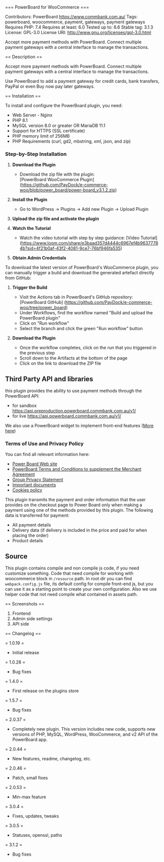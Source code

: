 === PowerBoard for WooCommerce ===

Contributors: PowerBoard
https://www.commbank.com.au/
Tags: powerboard, woocommerce, payment, gateways, payment gateways
Requires PHP: 7.4
Requires at least: 6.0
Tested up to: 6.6
Stable tag: 3.1.3
License: GPL-3.0
License URI: http://www.gnu.org/licenses/gpl-3.0.html

Accept more payment methods with PowerBoard. Connect multiple payment gateways with a central interface to manage the transactions.

== Description ==

Accept more payment methods with PowerBoard. Connect multiple payment gateways with a central interface to manage the transactions.

Use PowerBoard to add a payment gateway for credit cards, bank transfers, PayPal or even Buy now pay later gateways.

== Installation ==

To install and configure the PowerBoard plugin, you need:

* Web Server - Nginx
* PHP 8.1
* MySQL version 8.0 or greater OR MariaDB 11.1 
* Support for HTTPS (SSL certificate)
* PHP memory limit of 256MB
* PHP Requirements (curl, gd2, mbstring, xml, json, and zip)

### Step-by-Step Installation

1. **Download the Plugin**
   - Download the zip file with the plugin:  
     [PowerBoard WooCommerce Plugin] (https://github.com/PayDock/e-commerce-woo/blob/power_board/power-board_v3.1.2.zip)

2. **Install the Plugin**
   - Go to WordPress -> Plugins -> Add new Plugin -> Upload Plugin

3. **Upload the zip file and activate the plugin**

4. **Watch the Tutorial**
   - Watch the video tutorial with step by step guidance: [Video Tutorial] (https://www.loom.com/share/e3baad357d4444c6967ef4b96377784b?sid=4f21b0af-43f2-4081-9ce7-76bf946fa535)

5. **Obtain Admin Credentials**

To download the latest version of PowerBoard's WooCommerce plugin, you can manually trigger a build and download the generated artefact directly from GitHub:

1. **Trigger the Build**
   - Visit the Actions tab in PowerBoard's GitHub repository: [PowerBoard GitHub] (https://github.com/PayDock/e-commerce-woo/tree/power_board)
   - Under Workflows, find the workflow named "Build and upload the PowerBoard plugin"
   - Click on "Run workflow"
   - Select the branch and click the green "Run workflow" button

2. **Download the Plugin**
   - Once the workflow completes, click on the run that you triggered in the previous step
   - Scroll down to the Artifacts at the bottom of the page
   - Click on the link to download the ZIP file

## Third Party API and libraries

this plugin provides the ability to use payment methods through the PowerBoard API:
* for sandbox https://api.preproduction.powerboard.commbank.com.au/v1/
* for live https://api.powerboard.commbank.com.au/v1/

We also use a PowerBoard widget to implement front-end features ([More here](https://developer.powerboard.commbank.com.au/reference/powerboard-widget))

### Terms of Use and Privacy Policy

You can find all relevant information here:

- [Power Board Web site](https://www.commbank.com.au/business/payments/take-online-payments/powerboard.html)
- [PowerBoard Terms and Conditions to supplement the Merchant Agreement](https://www.commbank.com.au/content/dam/commbank-assets/business/merchants/2022-09/powerboard-terms-and-conditions-july-2022.pdf)
- [Group Privacy Statement](https://www.commbank.com.au/support/privacy.html?ei=CB-footer_privacy)
- [Important documents](https://www.commbank.com.au/important-info.html?ei=CB-footer_ImportantDocs)
- [Cookies policy](https://www.commbank.com.au/important-info/cookies.html?ei=CB-footer_cookies)

This plugin transmits the payment and order information that the user provides on the checkout page to Power Board only 
when making a payment using one of the methods provided by this plugin.
The following data is transferred for payment:
* All payment details
* Delivery data (if delivery is included in the price and paid for when placing the order)
* Product details

## Source

This plugin contains compile and non compile js code, if you need customize something. Code that need compile for working with woocommerce block in `/resource` path.
In root dir you can find `webpack.config.js` file, its default config for compile front-end js, but you can use it as a starting point to create your own configuration.
Also we use helper code that not need compile what contained in assets path.

== Screenshots ==

1. Frontend
2. Admin side settings
3. API side

== Changelog ==

= 1.0.19 =
* Initial release

= 1.0.28 =
* Bug fixes

= 1.4.0 =
* First release on the plugins store

= 1.5.7 =
* Bug fixes

= 2.0.37 =
* Completely new plugin. This version includes new code, supports new versions of PHP, MySQL, WordPress, WooCommerce, and v2 API of the PowerBoard app.

= 2.0.44 =
* New features, readme, changelog, etc.

= 2.0.46 =
* Patch, small fixes

= 2.0.53 =
* Min-max feature

= 3.0.4 =
* Fixes, updates, tweaks

= 3.0.5 =
* Statuses, openssl, paths

= 3.1.2 =
* Bug fixes